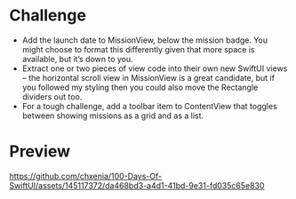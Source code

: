 # Challenge

* Add the launch date to MissionView, below the mission badge. You might choose to format this differently given that more space is available, but it’s down to you.
* Extract one or two pieces of view code into their own new SwiftUI views – the horizontal scroll view in MissionView is a great candidate, but if you followed my styling then you could also move the Rectangle dividers out too.
* For a tough challenge, add a toolbar item to ContentView that toggles between showing missions as a grid and as a list.

# Preview

https://github.com/chxenia/100-Days-Of-SwiftUI/assets/145117372/da468bd3-a4d1-41bd-9e31-fd035c65e830

